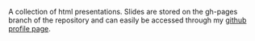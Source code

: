 A collection of html presentations. Slides are stored on the gh-pages branch of the repository and can easily be accessed through my [github profile page](http://cgroll.github.io/).
